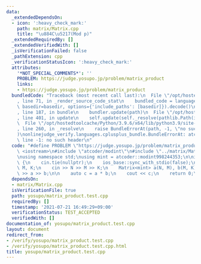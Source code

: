 ```yaml
---
data:
  _extendedDependsOn:
  - icon: ':heavy_check_mark:'
    path: matrix/Matrix.cpp
    title: "\u884C\u5217(Mod p)"
  _extendedRequiredBy: []
  _extendedVerifiedWith: []
  _isVerificationFailed: false
  _pathExtension: cpp
  _verificationStatusIcon: ':heavy_check_mark:'
  attributes:
    '*NOT_SPECIAL_COMMENTS*': ''
    PROBLEM: https://judge.yosupo.jp/problem/matrix_product
    links:
    - https://judge.yosupo.jp/problem/matrix_product
  bundledCode: "Traceback (most recent call last):\n  File \"/opt/hostedtoolcache/Python/3.9.6/x64/lib/python3.9/site-packages/onlinejudge_verify/documentation/build.py\"\
    , line 71, in _render_source_code_stat\n    bundled_code = language.bundle(stat.path,\
    \ basedir=basedir, options={'include_paths': [basedir]}).decode()\n  File \"/opt/hostedtoolcache/Python/3.9.6/x64/lib/python3.9/site-packages/onlinejudge_verify/languages/cplusplus.py\"\
    , line 187, in bundle\n    bundler.update(path)\n  File \"/opt/hostedtoolcache/Python/3.9.6/x64/lib/python3.9/site-packages/onlinejudge_verify/languages/cplusplus_bundle.py\"\
    , line 401, in update\n    self.update(self._resolve(pathlib.Path(included), included_from=path))\n\
    \  File \"/opt/hostedtoolcache/Python/3.9.6/x64/lib/python3.9/site-packages/onlinejudge_verify/languages/cplusplus_bundle.py\"\
    , line 260, in _resolve\n    raise BundleErrorAt(path, -1, \"no such header\"\
    )\nonlinejudge_verify.languages.cplusplus_bundle.BundleErrorAt: atcoder/modint:\
    \ line -1: no such header\n"
  code: "#define PROBLEM \"https://judge.yosupo.jp/problem/matrix_product\"\n\n#include\
    \ <iostream>\n#include \"atcoder/modint\"\n#include \"../matrix/Matrix.cpp\"\n\
    \nusing namespace std;\nusing mint = atcoder::modint998244353;\n\nint main(void)\
    \ {\n    cin.tie(nullptr);\n    ios_base::sync_with_stdio(false);\n\n    int N,\
    \ M, K;\n    cin >> N >> M >> K;\n    Matrix<mint> a(N, M), b(M, K);\n    cin\
    \ >> a >> b;\n\n    auto c = a * b;\n    cout << c;\n    return 0;\n}\n"
  dependsOn:
  - matrix/Matrix.cpp
  isVerificationFile: true
  path: yosupo/matrix_product.test.cpp
  requiredBy: []
  timestamp: '2021-07-21 16:49:29+09:00'
  verificationStatus: TEST_ACCEPTED
  verifiedWith: []
documentation_of: yosupo/matrix_product.test.cpp
layout: document
redirect_from:
- /verify/yosupo/matrix_product.test.cpp
- /verify/yosupo/matrix_product.test.cpp.html
title: yosupo/matrix_product.test.cpp
---
```

